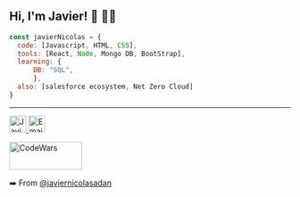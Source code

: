 <h2> Hi, I'm Javier! 👋 👨‍💻</h2>


```javascript
const javierNicolas = {
  code: [Javascript, HTML, CSS],
  tools: [React, Node, Mongo DB, BootStrap],
  learning: {
      DB: "SQL",
      },
  also: [salesforce ecosystem, Net Zero Cloud]
}
```



---

<p>
 <a href="https://www.linkedin.com/in/javier-nicolas-adan-web-developer">
  <img alt="Javier Nicolas's LinkedIn Profile" src="https://www.vectorlogo.zone/logos/linkedin/linkedin-tile.svg" height="30" width="30">
 </a>          

 <a href="mailto:javiernicolasadan@gmail.com">
  <img alt="Email" src="https://www.vectorlogo.zone/logos/gmail/gmail-icon.svg" height="30" width="30">
 </a>                
</p>

 <img alt="CodeWars" src="https://www.codewars.com/users/javiernicolasadan/badges/micro" height="50" width="130">  
 
:arrow_right: From [@javiernicolasadan](https://github.com/javiernicolasadan)

<!--
**javiernicolasadan/javiernicolasadan** is a ✨ _special_ ✨ repository because its `README.md` (this file) appears on your GitHub profile.

Here are some ideas to get you started:

- 🔭 I’m currently working on ...
- 🌱 I’m currently learning ...
- 👯 I’m looking to collaborate on ...
- 🤔 I’m looking for help with ...
- 💬 Ask me about ...
- 📫 How to reach me: ...
- 😄 Pronouns: ...
- ⚡ Fun fact: ...
-->
